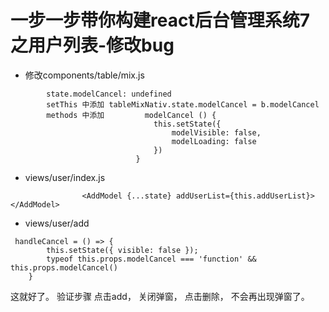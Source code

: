 # 一步一步带你构建react后台管理系统7之用户列表-修改bug

- 修改components/table/mix.js

```
        state.modelCancel: undefined
        setThis 中添加 tableMixNativ.state.modelCancel = b.modelCancel
        methods 中添加         modelCancel () {
                                this.setState({
                                    modelVisible: false,
                                    modelLoading: false
                                })
                            }
```

- views/user/index.js

```
                <AddModel {...state} addUserList={this.addUserList}></AddModel>
```

- views/user/add

```
 handleCancel = () => {
        this.setState({ visible: false });
        typeof this.props.modelCancel === 'function' && this.props.modelCancel()
    }
```

这就好了。
验证步骤
 点击add， 关闭弹窗， 点击删除， 不会再出现弹窗了。